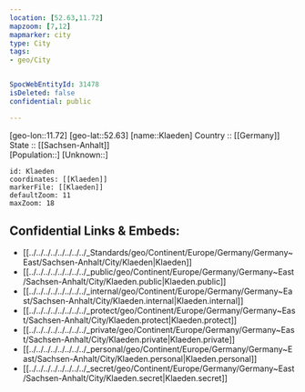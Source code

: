 ```yaml
---
location: [52.63,11.72] 
mapzoom: [7,12] 
mapmarker: city 
type: City
tags:
- geo/City


SpocWebEntityId: 31478
isDeleted: false
confidential: public

---
```

[geo-lon::11.72] 
[geo-lat::52.63] 
[name::Klaeden] 
Country :: [[Germany]]  
State :: [[Sachsen-Anhalt]]  
[Population::] 
[Unknown::] 


```leaflet
id: Klaeden
coordinates: [[Klaeden]] 
markerFile: [[Klaeden]] 
defaultZoom: 11 
maxZoom: 18
```


## Confidential Links & Embeds: 
- [[../../../../../../../../_Standards/geo/Continent/Europe/Germany/Germany~East/Sachsen-Anhalt/City/Klaeden|Klaeden]] 
- [[../../../../../../../../_public/geo/Continent/Europe/Germany/Germany~East/Sachsen-Anhalt/City/Klaeden.public|Klaeden.public]] 
- [[../../../../../../../../_internal/geo/Continent/Europe/Germany/Germany~East/Sachsen-Anhalt/City/Klaeden.internal|Klaeden.internal]] 
- [[../../../../../../../../_protect/geo/Continent/Europe/Germany/Germany~East/Sachsen-Anhalt/City/Klaeden.protect|Klaeden.protect]] 
- [[../../../../../../../../_private/geo/Continent/Europe/Germany/Germany~East/Sachsen-Anhalt/City/Klaeden.private|Klaeden.private]] 
- [[../../../../../../../../_personal/geo/Continent/Europe/Germany/Germany~East/Sachsen-Anhalt/City/Klaeden.personal|Klaeden.personal]] 
- [[../../../../../../../../_secret/geo/Continent/Europe/Germany/Germany~East/Sachsen-Anhalt/City/Klaeden.secret|Klaeden.secret]] 

